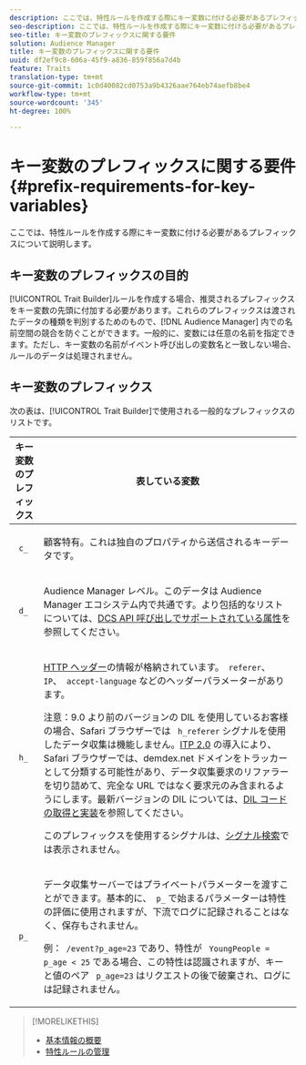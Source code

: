 ```yaml
---
description: ここでは、特性ルールを作成する際にキー変数に付ける必要があるプレフィックスについて説明します。
seo-description: ここでは、特性ルールを作成する際にキー変数に付ける必要があるプレフィックスについて説明します。
seo-title: キー変数のプレフィックスに関する要件
solution: Audience Manager
title: キー変数のプレフィックスに関する要件
uuid: df2ef9c8-606a-45f9-a836-859f856a7d4b
feature: Traits
translation-type: tm+mt
source-git-commit: 1c0d40082cd0753a9b4326aae764eb74aefb8be4
workflow-type: tm+mt
source-wordcount: '345'
ht-degree: 100%

---
```



# キー変数のプレフィックスに関する要件 {#prefix-requirements-for-key-variables}

ここでは、特性ルールを作成する際にキー変数に付ける必要があるプレフィックスについて説明します。

<!-- r_tb_variable_prefixes.xml -->

## キー変数のプレフィックスの目的

[!UICONTROL Trait Builder]ルールを作成する場合、推奨されるプレフィックスをキー変数の先頭に付加する必要があります。これらのプレフィックスは渡されたデータの種類を判別するためのもので、[!DNL Audience Manager] 内での名前空間の競合を防ぐことができます。一般的に、変数には任意の名前を指定できます。ただし、キー変数の名前がイベント呼び出しの変数名と一致しない場合、ルールのデータは処理されません。

## キー変数のプレフィックス

次の表は、[!UICONTROL Trait Builder]で使用される一般的なプレフィックスのリストです。

<table id="table_CFEFA1DBDF904736B6EA2640B7AD26E5"> 
 <thead> 
  <tr> 
   <th colname="col1" class="entry"> キー変数のプレフィックス </th> 
   <th colname="col2" class="entry"> 表している変数 </th> 
  </tr>
 </thead>
 <tbody> 
  <tr> 
   <td colname="col1"><code> c_</code> </td> 
   <td colname="col2"> <p>顧客特有。これは独自のプロパティから送信されるキーデータです。 </p> </td> 
  </tr> 
  <tr> 
   <td colname="col1"><code> d_</code> </td> 
   <td colname="col2"> <p><span class="keyword">Audience Manager</span> レベル。このデータは <span class="keyword">Audience Manager</span> エコシステム内で共通です。より包括的なリストについては、<a href="../../api/dcs-intro/dcs-api-reference/dcs-keys.md">DCS API 呼び出しでサポートされている属性</a>を参照してください。</p> </td> 
  </tr>
  <tr> 
   <td colname="col1"><code> h_</code> </td> 
   <td colname="col2"> <p><a href="https://en.wikipedia.org/wiki/List_of_HTTP_header_fields" scope="external" format="html">HTTP ヘッダー</a>の情報が格納されています。<code> referer</code>、<code> IP</code>、<code> accept-language</code> などのヘッダーパラメーターがあります。 </p> <p> <p>注意：9.0 より前のバージョンの DIL を使用しているお客様の場合、Safari ブラウザーでは <code> h_referer</code> シグナルを使用したデータ収集は機能しません。<a href="https://webkit.org/blog/8311/intelligent-tracking-prevention-2-0/" format="https" scope="external">ITP 2.0</a> の導入により、Safari ブラウザーでは、demdex.net ドメインをトラッカーとして分類する可能性があり、データ収集要求のリファラーを切り詰めて、完全な URL ではなく要求元のみ含まれるようにします。最新バージョンの DIL については、<a href="../../dil/dil-overview.md#get-implement-dil-code">DIL コードの取得と実装</a>を参照してください。<p>このプレフィックスを使用するシグナルは、<a href="../data-explorer/data-explorer-signals-search/data-explorer-signals-search.md">シグナル検索</a>では表示されません。</p></p> </p> </td> 
  </tr> 
  <tr> 
   <td colname="col1"><code> p_</code> </td> 
   <td colname="col2"> <p><span class="wintitle">データ収集サーバー</span>ではプライベートパラメーターを渡すことができます。基本的に、<code> p_</code> で始まるパラメーターは特性の評価に使用されますが、下流でログに記録されることはなく、保存もされません。 </p> <p>例：<code> /event?p_age=23</code> であり、特性が <code> YoungPeople = p_age &lt; 25</code> である場合、この特性は認識されますが、キーと値のペア <code> p_age=23</code> はリクエストの後で破棄され、ログには記録されません。 </p> </td> 
  </tr> 
 </tbody> 
</table>

>[!MORELIKETHIS]
>
>* [基本情報の概要](../../features/traits/create-onboarded-rule-based-traits.md)
>* [特性ルールの管理](../../features/traits/manage-trait-rules.md#managing-trait-rules)

